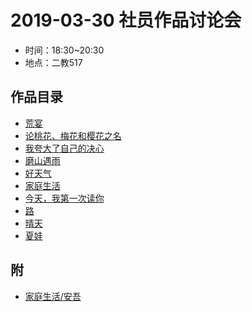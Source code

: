 # 2019-03-30 社员作品讨论会

- 时间：18:30~20:30
- 地点：二教517

## 作品目录

- [荒宴](荒宴.md)
- [论桃花、梅花和樱花之名](论桃花、梅花和樱花之名.md)
- [我夸大了自己的决心](我夸大了自己的决心.md)
- [磨山遇雨](磨山遇雨.md)
- [好天气](好天气.md)
- [家庭生活](家庭生活.md)
- [今天，我第一次读你](今天，我第一次读你.md)
- [路](路.md)
- [晴天](晴天.md)
- [夏娃](夏娃.md)

## 附

- [家庭生活/安吾](家庭生活-安吾.md)
